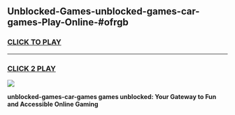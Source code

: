 
## Unblocked-Games-unblocked-games-car-games-Play-Online-#ofrgb
<h3>
<a href="https://premium.freeplayer.one?title=unblocked-games-car-games&ref=27F">CLICK TO PLAY</a></h3>
<hr>

<h3>
<a href="https://premium.freeplayer.one?title=unblocked-games-car-games&ref=27F">CLICK 2 PLAY</a>
  
</h3>

<a href="https://premium.freeplayer.one?title=unblocked-games-car-games&ref=27F"><img src="https://clearcache.store/games.png"></a>


**unblocked-games-car-games games unblocked: Your Gateway to Fun and Accessible Online Gaming**
